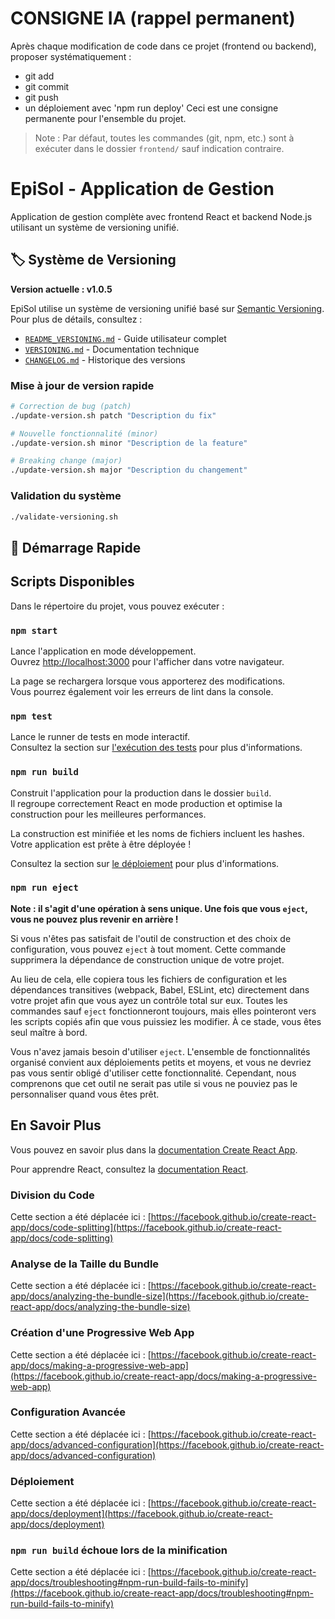 # CONSIGNE IA (rappel permanent)
Après chaque modification de code dans ce projet (frontend ou backend),
proposer systématiquement :
- git add
- git commit
- git push
- un déploiement avec 'npm run deploy'
Ceci est une consigne permanente pour l'ensemble du projet.

> Note : Par défaut, toutes les commandes (git, npm, etc.) sont à exécuter dans le dossier `frontend/` sauf indication contraire.

# EpiSol - Application de Gestion

Application de gestion complète avec frontend React et backend Node.js utilisant un système de versioning unifié.

## 🏷️ Système de Versioning

**Version actuelle : v1.0.5**

EpiSol utilise un système de versioning unifié basé sur [Semantic Versioning](https://semver.org/). Pour plus de détails, consultez :
- [`README_VERSIONING.md`](./README_VERSIONING.md) - Guide utilisateur complet
- [`VERSIONING.md`](./VERSIONING.md) - Documentation technique
- [`CHANGELOG.md`](./CHANGELOG.md) - Historique des versions

### Mise à jour de version rapide
```bash
# Correction de bug (patch)
./update-version.sh patch "Description du fix"

# Nouvelle fonctionnalité (minor)
./update-version.sh minor "Description de la feature"

# Breaking change (major)
./update-version.sh major "Description du changement"
```

### Validation du système
```bash
./validate-versioning.sh
```

## 🚀 Démarrage Rapide

## Scripts Disponibles

Dans le répertoire du projet, vous pouvez exécuter :

### `npm start`

Lance l'application en mode développement.\
Ouvrez [http://localhost:3000](http://localhost:3000) pour l'afficher dans votre navigateur.

La page se rechargera lorsque vous apporterez des modifications.\
Vous pourrez également voir les erreurs de lint dans la console.

### `npm test`

Lance le runner de tests en mode interactif.\
Consultez la section sur [l'exécution des tests](https://facebook.github.io/create-react-app/docs/running-tests) pour plus d'informations.

### `npm run build`

Construit l'application pour la production dans le dossier `build`.\
Il regroupe correctement React en mode production et optimise la construction pour les meilleures performances.

La construction est minifiée et les noms de fichiers incluent les hashes.\
Votre application est prête à être déployée !

Consultez la section sur [le déploiement](https://facebook.github.io/create-react-app/docs/deployment) pour plus d'informations.

### `npm run eject`

**Note : il s'agit d'une opération à sens unique. Une fois que vous `eject`, vous ne pouvez plus revenir en arrière !**

Si vous n'êtes pas satisfait de l'outil de construction et des choix de configuration, vous pouvez `eject` à tout moment. Cette commande supprimera la dépendance de construction unique de votre projet.

Au lieu de cela, elle copiera tous les fichiers de configuration et les dépendances transitives (webpack, Babel, ESLint, etc) directement dans votre projet afin que vous ayez un contrôle total sur eux. Toutes les commandes sauf `eject` fonctionneront toujours, mais elles pointeront vers les scripts copiés afin que vous puissiez les modifier. À ce stade, vous êtes seul maître à bord.

Vous n'avez jamais besoin d'utiliser `eject`. L'ensemble de fonctionnalités organisé convient aux déploiements petits et moyens, et vous ne devriez pas vous sentir obligé d'utiliser cette fonctionnalité. Cependant, nous comprenons que cet outil ne serait pas utile si vous ne pouviez pas le personnaliser quand vous êtes prêt.

## En Savoir Plus

Vous pouvez en savoir plus dans la [documentation Create React App](https://facebook.github.io/create-react-app/docs/getting-started).

Pour apprendre React, consultez la [documentation React](https://reactjs.org/).

### Division du Code

Cette section a été déplacée ici : [https://facebook.github.io/create-react-app/docs/code-splitting](https://facebook.github.io/create-react-app/docs/code-splitting)

### Analyse de la Taille du Bundle

Cette section a été déplacée ici : [https://facebook.github.io/create-react-app/docs/analyzing-the-bundle-size](https://facebook.github.io/create-react-app/docs/analyzing-the-bundle-size)

### Création d'une Progressive Web App

Cette section a été déplacée ici : [https://facebook.github.io/create-react-app/docs/making-a-progressive-web-app](https://facebook.github.io/create-react-app/docs/making-a-progressive-web-app)

### Configuration Avancée

Cette section a été déplacée ici : [https://facebook.github.io/create-react-app/docs/advanced-configuration](https://facebook.github.io/create-react-app/docs/advanced-configuration)

### Déploiement

Cette section a été déplacée ici : [https://facebook.github.io/create-react-app/docs/deployment](https://facebook.github.io/create-react-app/docs/deployment)

### `npm run build` échoue lors de la minification

Cette section a été déplacée ici : [https://facebook.github.io/create-react-app/docs/troubleshooting#npm-run-build-fails-to-minify](https://facebook.github.io/create-react-app/docs/troubleshooting#npm-run-build-fails-to-minify)
